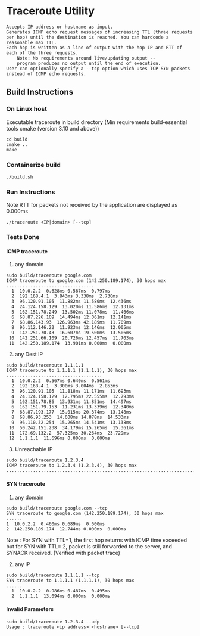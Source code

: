 # Traceroute Utility
    Accepts IP address or hostname as input.
    Generates ICMP echo request messages of increasing TTL (three requests per hop) until the destination is reached. You can hardcode a reasonable max TTL.
    Each hop is written as a line of output with the hop IP and RTT of each of the three requests.
        Note: No requirements around live/updating output -- 
        program produces no output until the end of execution.
    User can optionally specify a --tcp option which uses TCP SYN packets instead of ICMP echo requests.

## Build Instructions
### On Linux host
Executable traceroute in build directory
(Min requirements build-essential tools cmake (version 3.10 and above))
``` 
cd build
cmake ..
make 
```  

### Containerize build
```
./build.sh
```

### Run Instructions
Note RTT for packets not received by the application are displayed as 0.000ms
```
./traceroute <IP|domain> [--tcp]
```

### Tests Done
#### ICMP traceroute
1. any domain
```
sudo build/traceroute google.com
ICMP traceroute to google.com (142.250.189.174), 30 hops max 
.................................
  1  10.0.2.2  0.628ms 0.567ms  0.797ms 
  2  192.168.4.1  3.843ms 3.338ms  2.730ms 
  3  96.120.91.105  11.882ms 11.580ms  12.436ms 
  4  24.124.158.129  13.020ms 11.586ms  12.131ms 
  5  162.151.78.249  13.502ms 11.078ms  11.466ms 
  6  68.87.226.109  14.494ms 12.061ms  12.141ms 
  7  68.86.143.93  126.963ms 42.189ms  11.709ms 
  8  96.112.146.22  11.923ms 12.146ms  12.005ms 
  9  142.251.70.43  16.607ms 19.500ms  13.506ms 
 10  142.251.66.109  20.726ms 12.457ms  11.703ms 
 11  142.250.189.174  13.901ms 0.000ms  0.000ms 
```

2. any Dest IP
```
sudo build/traceroute 1.1.1.1
ICMP traceroute to 1.1.1.1 (1.1.1.1), 30 hops max 
....................................
  1  10.0.2.2  0.567ms 0.640ms  0.561ms 
  2  192.168.4.1  3.300ms 3.004ms  2.853ms 
  3  96.120.91.105  11.818ms 11.171ms  11.693ms 
  4  24.124.158.129  12.795ms 22.555ms  12.793ms 
  5  162.151.78.86  13.931ms 11.851ms  14.497ms 
  6  162.151.79.153  11.231ms 13.339ms  12.340ms 
  7  68.87.193.177  15.015ms 20.374ms  13.148ms 
  8  68.86.93.253  14.608ms 14.878ms  14.533ms 
  9  96.110.32.254  15.265ms 14.541ms  13.138ms 
 10  50.242.151.238  34.179ms 15.265ms  15.361ms 
 11  172.69.132.2  57.325ms 30.264ms  23.729ms 
 12  1.1.1.1  11.696ms 0.000ms  0.000ms 
 ```

3. Unreachable IP
```
sudo build/traceroute 1.2.3.4
ICMP traceroute to 1.2.3.4 (1.2.3.4), 30 hops max 
.......................................................................................
```

#### SYN traceroute
1. any domain
```
sudo build/traceroute google.com --tcp
SYN traceroute to google.com (142.250.189.174), 30 hops max 
......
1  10.0.2.2  0.460ms 0.689ms  0.600ms 
2  142.250.189.174  12.744ms 0.000ms  0.000ms 
```
Note : For SYN with TTL=1, the first hop returns with ICMP time exceeded
       but for SYN with TTL= 2, packet is still forwarded to the server, and SYNACK received. (Verified with packet trace)


2. any IP
```
sudo build/traceroute 1.1.1.1 --tcp
SYN traceroute to 1.1.1.1 (1.1.1.1), 30 hops max 
......
  1  10.0.2.2  0.986ms 0.487ms  0.495ms 
  2  1.1.1.1  13.094ms 0.000ms  0.000ms 
  ```

#### Invalid Parameters
```
sudo build/traceroute 1.2.3.4 --udp
Usage : traceroute <ip address>|<hostname> [--tcp]
```
